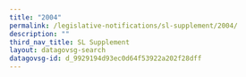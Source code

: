 ```yaml
---
title: "2004"
permalink: /legislative-notifications/sl-supplement/2004/
description: ""
third_nav_title: SL Supplement
layout: datagovsg-search
datagovsg-id: d_9929194d93ec0d64f53922a202f28dff
---
```

